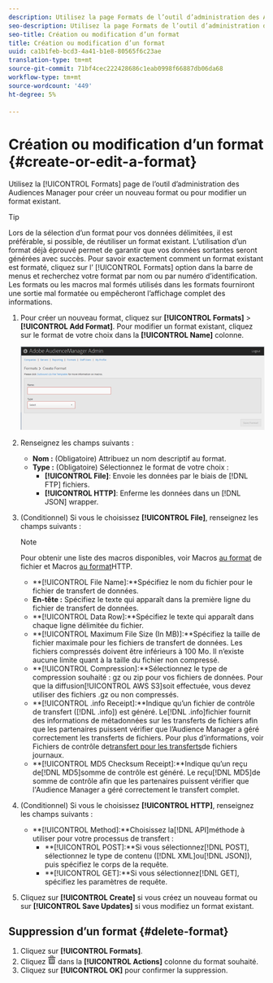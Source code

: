 ```yaml
---
description: Utilisez la page Formats de l’outil d’administration des Audiences Manager pour créer un nouveau format ou pour modifier un format existant.
seo-description: Utilisez la page Formats de l’outil d’administration des Audiences Manager pour créer un nouveau format ou pour modifier un format existant.
seo-title: Création ou modification d’un format
title: Création ou modification d’un format
uuid: ca1b1feb-bcd3-4a41-b1e8-80565f6c23ae
translation-type: tm+mt
source-git-commit: 71bf4cec222428686c1eab0998f66887db06da68
workflow-type: tm+mt
source-wordcount: '449'
ht-degree: 5%

---
```



# Création ou modification d’un format {#create-or-edit-a-format}

Utilisez la [!UICONTROL Formats] page de l’outil d’administration des Audiences Manager pour créer un nouveau format ou pour modifier un format existant.

<!-- t_create_format.xml -->

>[!TIP]
>
>Lors de la sélection d’un format pour vos données délimitées, il est préférable, si possible, de réutiliser un format existant. L’utilisation d’un format déjà éprouvé permet de garantir que vos données sortantes seront générées avec succès. Pour savoir exactement comment un format existant est formaté, cliquez sur l’ [!UICONTROL Formats] option dans la barre de menus et recherchez votre format par nom ou par numéro d’identification. Les formats ou les macros mal formés utilisés dans les formats fourniront une sortie mal formatée ou empêcheront l’affichage complet des informations.

1. Pour créer un nouveau format, cliquez sur **[!UICONTROL Formats]** > **[!UICONTROL Add Format]**. Pour modifier un format existant, cliquez sur le format de votre choix dans la **[!UICONTROL Name]** colonne.

   ![](assets/create_format.png)

1. Renseignez les champs suivants :
   * **Nom :** (Obligatoire) Attribuez un nom descriptif au format.
   * **Type :** (Obligatoire) Sélectionnez le format de votre choix :
      * **[!UICONTROL File]**: Envoie les données par le biais de [!DNL FTP] fichiers.
      * **[!UICONTROL HTTP]**: Enferme les données dans un [!DNL JSON] wrapper.

1. (Conditionnel) Si vous le choisissez **[!UICONTROL File]**, renseignez les champs suivants :

   >[!NOTE]
   >
   >Pour obtenir une liste des macros disponibles, voir Macros [au format](../formats/file-formats.md#concept_A867101505074418A58DE325949E5089) de fichier et Macros [au format](../formats/web-formats.md#reference_C392124A5F3F42E49F8AADDBA601ADFE)HTTP.

   * **[!UICONTROL File Name]:**Spécifiez le nom du fichier pour le fichier de transfert de données.
   * **En-tête :** Spécifiez le texte qui apparaît dans la première ligne du fichier de transfert de données.
   * **[!UICONTROL Data Row]:**Spécifiez le texte qui apparaît dans chaque ligne délimitée du fichier.
   * **[!UICONTROL Maximum File Size (In MB)]:**Spécifiez la taille de fichier maximale pour les fichiers de transfert de données. Les fichiers compressés doivent être inférieurs à 100 Mo. Il n’existe aucune limite quant à la taille du fichier non compressé.
   * **[!UICONTROL Compression]:**Sélectionnez le type de compression souhaité : gz ou zip pour vos fichiers de données. Pour que la diffusion[!UICONTROL AWS S3]soit effectuée, vous devez utiliser des fichiers .gz ou non compressés.
   * **[!UICONTROL .info Receipt]:**Indique qu’un fichier de contrôle de transfert ([!DNL .info]) est généré. Le[!DNL .info]fichier fournit des informations de métadonnées sur les transferts de fichiers afin que les partenaires puissent vérifier que l’Audience Manager a géré correctement les transferts de fichiers. Pour plus d’informations, voir Fichiers de contrôle de[transfert pour les transferts](https://marketing.adobe.com/resources/help/en_US/aam/c_s2s_add_transfer_control_files.html)de fichiers journaux.
   * **[!UICONTROL MD5 Checksum Receipt]:**Indique qu’un reçu de[!DNL MD5]somme de contrôle est généré. Le reçu[!DNL MD5]de somme de contrôle afin que les partenaires puissent vérifier que l&#39;Audience Manager a géré correctement le transfert complet.

1. (Conditionnel) Si vous le choisissez **[!UICONTROL HTTP]**, renseignez les champs suivants :

   * **[!UICONTROL Method]:**Choisissez la[!DNL API]méthode à utiliser pour votre processus de transfert :
      * **[!UICONTROL POST]:**Si vous sélectionnez[!DNL POST], sélectionnez le type de contenu ([!DNL XML]ou[!DNL JSON]), puis spécifiez le corps de la requête.
      * **[!UICONTROL GET]:**Si vous sélectionnez[!DNL GET], spécifiez les paramètres de requête.

1. Cliquez sur **[!UICONTROL Create]** si vous créez un nouveau format ou sur **[!UICONTROL Save Updates]** si vous modifiez un format existant.

## Suppression d’un format {#delete-format}

1. Cliquez sur **[!UICONTROL Formats]**.
2. Cliquez ![](assets/icon_delete.png) dans la **[!UICONTROL Actions]** colonne du format souhaité.
3. Cliquez sur **[!UICONTROL OK]** pour confirmer la suppression.
